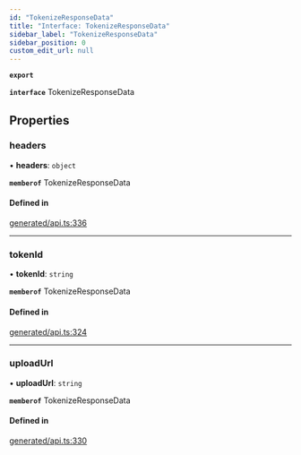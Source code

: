 ```yaml
---
id: "TokenizeResponseData"
title: "Interface: TokenizeResponseData"
sidebar_label: "TokenizeResponseData"
sidebar_position: 0
custom_edit_url: null
---
```


**`export`**

**`interface`** TokenizeResponseData

## Properties

### headers

• **headers**: `object`

**`memberof`** TokenizeResponseData

#### Defined in

[generated/api.ts:336](https://github.com/refinery-labs/lunasec-monorepo/blob/59906a9/js/sdks/packages/tokenizer-sdk/src/generated/api.ts#L336)

___

### tokenId

• **tokenId**: `string`

**`memberof`** TokenizeResponseData

#### Defined in

[generated/api.ts:324](https://github.com/refinery-labs/lunasec-monorepo/blob/59906a9/js/sdks/packages/tokenizer-sdk/src/generated/api.ts#L324)

___

### uploadUrl

• **uploadUrl**: `string`

**`memberof`** TokenizeResponseData

#### Defined in

[generated/api.ts:330](https://github.com/refinery-labs/lunasec-monorepo/blob/59906a9/js/sdks/packages/tokenizer-sdk/src/generated/api.ts#L330)
